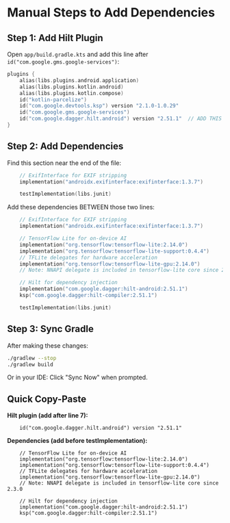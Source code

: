 # Manual Steps to Add Dependencies

## Step 1: Add Hilt Plugin

Open `app/build.gradle.kts` and add this line after `id("com.google.gms.google-services")`:

```kotlin
plugins {
    alias(libs.plugins.android.application)
    alias(libs.plugins.kotlin.android)
    alias(libs.plugins.kotlin.compose)
    id("kotlin-parcelize")
    id("com.google.devtools.ksp") version "2.1.0-1.0.29"
    id("com.google.gms.google-services")
    id("com.google.dagger.hilt.android") version "2.51.1"  // ADD THIS LINE
}
```

## Step 2: Add Dependencies

Find this section near the end of the file:

```kotlin
    // ExifInterface for EXIF stripping
    implementation("androidx.exifinterface:exifinterface:1.3.7")

    testImplementation(libs.junit)
```

Add these dependencies BETWEEN those two lines:

```kotlin
    // ExifInterface for EXIF stripping
    implementation("androidx.exifinterface:exifinterface:1.3.7")

    // TensorFlow Lite for on-device AI
    implementation("org.tensorflow:tensorflow-lite:2.14.0")
    implementation("org.tensorflow:tensorflow-lite-support:0.4.4")
    // TFLite delegates for hardware acceleration
    implementation("org.tensorflow:tensorflow-lite-gpu:2.14.0")
    // Note: NNAPI delegate is included in tensorflow-lite core since 2.3.0

    // Hilt for dependency injection
    implementation("com.google.dagger:hilt-android:2.51.1")
    ksp("com.google.dagger:hilt-compiler:2.51.1")

    testImplementation(libs.junit)
```

## Step 3: Sync Gradle

After making these changes:

```bash
./gradlew --stop
./gradlew build
```

Or in your IDE: Click "Sync Now" when prompted.

## Quick Copy-Paste

**Hilt plugin (add after line 7):**
```
    id("com.google.dagger.hilt.android") version "2.51.1"
```

**Dependencies (add before testImplementation):**
```
    // TensorFlow Lite for on-device AI
    implementation("org.tensorflow:tensorflow-lite:2.14.0")
    implementation("org.tensorflow:tensorflow-lite-support:0.4.4")
    // TFLite delegates for hardware acceleration
    implementation("org.tensorflow:tensorflow-lite-gpu:2.14.0")
    // Note: NNAPI delegate is included in tensorflow-lite core since 2.3.0

    // Hilt for dependency injection
    implementation("com.google.dagger:hilt-android:2.51.1")
    ksp("com.google.dagger:hilt-compiler:2.51.1")

```
